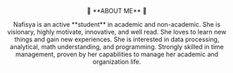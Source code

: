 <p align="center"> 👋 **ABOUT ME** 👋

<p align="center"> Nafisya is an active **student** in academic and non-academic. She is visionary, highly motivate, innovative, and well read. She loves to learn new things and gain new experiences.  She is interested in data processing, analytical, math understanding, and programming. Strongly skilled in time management, proven by her capabilities to manage her academic and organization life.
<!--
**nafisyaaa/nafisyaaa** is a ✨ _special_ ✨ repository because its `README.md` (this file) appears on your GitHub profile.

Here are some ideas to get you started:

- 🔭 I’m currently working on ...
- 🌱 I’m currently learning ...
- 👯 I’m looking to collaborate on ...
- 🤔 I’m looking for help with ...
- 💬 Ask me about ...
- 📫 How to reach me: ...
- 😄 Pronouns: ...
- ⚡ Fun fact: ...
-->
